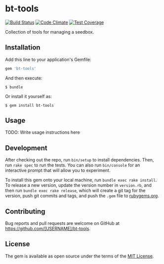 # bt-tools

[![Build Status](https://travis-ci.org/andrewpage/tools.cd.svg?branch=master)](https://travis-ci.org/andrewpage/tools.cd) [![Code Climate](https://codeclimate.com/github/andrewpage/tools.cd/badges/gpa.svg)](https://codeclimate.com/github/andrewpage/tools.cd) [![Test Coverage](https://codeclimate.com/github/andrewpage/tools.cd/badges/coverage.svg)](https://codeclimate.com/github/andrewpage/tools.cd/coverage)

Collection of tools for managing a seedbox.

## Installation

Add this line to your application's Gemfile:

```ruby
gem 'bt-tools'
```

And then execute:

    $ bundle

Or install it yourself as:

    $ gem install bt-tools

## Usage

TODO: Write usage instructions here

## Development

After checking out the repo, run `bin/setup` to install dependencies. Then, run `rake spec` to run the tests. You can also run `bin/console` for an interactive prompt that will allow you to experiment.

To install this gem onto your local machine, run `bundle exec rake install`. To release a new version, update the version number in `version.rb`, and then run `bundle exec rake release`, which will create a git tag for the version, push git commits and tags, and push the `.gem` file to [rubygems.org](https://rubygems.org).

## Contributing

Bug reports and pull requests are welcome on GitHub at https://github.com/[USERNAME]/bt-tools.


## License

The gem is available as open source under the terms of the [MIT License](http://opensource.org/licenses/MIT).
